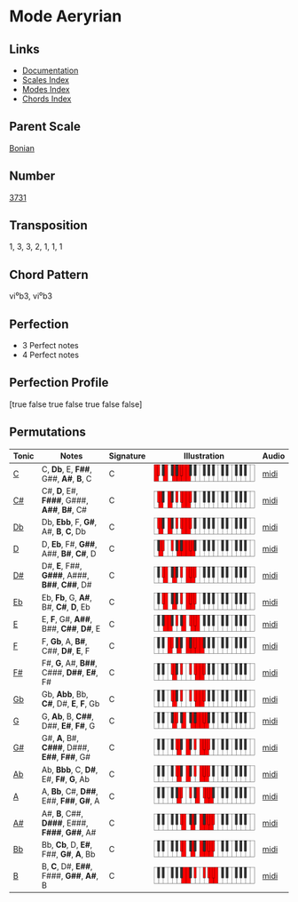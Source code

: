 # Mode Aeryrian

## Links

- [Documentation](README.md)
- [Scales Index](Scales.md)
- [Modes Index](Modes.md)
- [Chords Index](Chords.md)

## Parent Scale

[Bonian](ScaleBonian.md)

## Number

[3731](https://ianring.com/musictheory/scales/3731)

## Transposition

1, 3, 3, 2, 1, 1, 1

## Chord Pattern

vi⁰b3, vi⁰b3

## Perfection

- 3 Perfect notes
- 4 Perfect notes

## Perfection Profile

[true false true false true false false]

## Permutations

| Tonic | Notes | Signature | Illustration | Audio |
|-------|-------|-----------|--------------|-------|
| [C](ModeCNaturalAeryrian.md) | C, **Db**, E, **F##**, G##, **A#**, **B**, C | C | ![CNaturalAeryrian](ModeCNaturalAeryrian.png) | [midi](https://github.com/edipermadi/music/blob/main/docs/ModeCNaturalAeryrian.mid?raw=true) |
| [C#](ModeCSharpAeryrian.md) | C#, **D**, E#, **F###**, G###, **A##**, **B#**, C# | C | ![CSharpAeryrian](ModeCSharpAeryrian.png) | [midi](https://github.com/edipermadi/music/blob/main/docs/ModeCSharpAeryrian.mid?raw=true) |
| [Db](ModeDFlatAeryrian.md) | Db, **Ebb**, F, **G#**, A#, **B**, **C**, Db | C | ![DFlatAeryrian](ModeDFlatAeryrian.png) | [midi](https://github.com/edipermadi/music/blob/main/docs/ModeDFlatAeryrian.mid?raw=true) |
| [D](ModeDNaturalAeryrian.md) | D, **Eb**, F#, **G##**, A##, **B#**, **C#**, D | C | ![DNaturalAeryrian](ModeDNaturalAeryrian.png) | [midi](https://github.com/edipermadi/music/blob/main/docs/ModeDNaturalAeryrian.mid?raw=true) |
| [D#](ModeDSharpAeryrian.md) | D#, **E**, F##, **G###**, A###, **B##**, **C##**, D# | C | ![DSharpAeryrian](ModeDSharpAeryrian.png) | [midi](https://github.com/edipermadi/music/blob/main/docs/ModeDSharpAeryrian.mid?raw=true) |
| [Eb](ModeEFlatAeryrian.md) | Eb, **Fb**, G, **A#**, B#, **C#**, **D**, Eb | C | ![EFlatAeryrian](ModeEFlatAeryrian.png) | [midi](https://github.com/edipermadi/music/blob/main/docs/ModeEFlatAeryrian.mid?raw=true) |
| [E](ModeENaturalAeryrian.md) | E, **F**, G#, **A##**, B##, **C##**, **D#**, E | C | ![ENaturalAeryrian](ModeENaturalAeryrian.png) | [midi](https://github.com/edipermadi/music/blob/main/docs/ModeENaturalAeryrian.mid?raw=true) |
| [F](ModeFNaturalAeryrian.md) | F, **Gb**, A, **B#**, C##, **D#**, **E**, F | C | ![FNaturalAeryrian](ModeFNaturalAeryrian.png) | [midi](https://github.com/edipermadi/music/blob/main/docs/ModeFNaturalAeryrian.mid?raw=true) |
| [F#](ModeFSharpAeryrian.md) | F#, **G**, A#, **B##**, C###, **D##**, **E#**, F# | C | ![FSharpAeryrian](ModeFSharpAeryrian.png) | [midi](https://github.com/edipermadi/music/blob/main/docs/ModeFSharpAeryrian.mid?raw=true) |
| [Gb](ModeGFlatAeryrian.md) | Gb, **Abb**, Bb, **C#**, D#, **E**, **F**, Gb | C | ![GFlatAeryrian](ModeGFlatAeryrian.png) | [midi](https://github.com/edipermadi/music/blob/main/docs/ModeGFlatAeryrian.mid?raw=true) |
| [G](ModeGNaturalAeryrian.md) | G, **Ab**, B, **C##**, D##, **E#**, **F#**, G | C | ![GNaturalAeryrian](ModeGNaturalAeryrian.png) | [midi](https://github.com/edipermadi/music/blob/main/docs/ModeGNaturalAeryrian.mid?raw=true) |
| [G#](ModeGSharpAeryrian.md) | G#, **A**, B#, **C###**, D###, **E##**, **F##**, G# | C | ![GSharpAeryrian](ModeGSharpAeryrian.png) | [midi](https://github.com/edipermadi/music/blob/main/docs/ModeGSharpAeryrian.mid?raw=true) |
| [Ab](ModeAFlatAeryrian.md) | Ab, **Bbb**, C, **D#**, E#, **F#**, **G**, Ab | C | ![AFlatAeryrian](ModeAFlatAeryrian.png) | [midi](https://github.com/edipermadi/music/blob/main/docs/ModeAFlatAeryrian.mid?raw=true) |
| [A](ModeANaturalAeryrian.md) | A, **Bb**, C#, **D##**, E##, **F##**, **G#**, A | C | ![ANaturalAeryrian](ModeANaturalAeryrian.png) | [midi](https://github.com/edipermadi/music/blob/main/docs/ModeANaturalAeryrian.mid?raw=true) |
| [A#](ModeASharpAeryrian.md) | A#, **B**, C##, **D###**, E###, **F###**, **G##**, A# | C | ![ASharpAeryrian](ModeASharpAeryrian.png) | [midi](https://github.com/edipermadi/music/blob/main/docs/ModeASharpAeryrian.mid?raw=true) |
| [Bb](ModeBFlatAeryrian.md) | Bb, **Cb**, D, **E#**, F##, **G#**, **A**, Bb | C | ![BFlatAeryrian](ModeBFlatAeryrian.png) | [midi](https://github.com/edipermadi/music/blob/main/docs/ModeBFlatAeryrian.mid?raw=true) |
| [B](ModeBNaturalAeryrian.md) | B, **C**, D#, **E##**, F###, **G##**, **A#**, B | C | ![BNaturalAeryrian](ModeBNaturalAeryrian.png) | [midi](https://github.com/edipermadi/music/blob/main/docs/ModeBNaturalAeryrian.mid?raw=true) |
